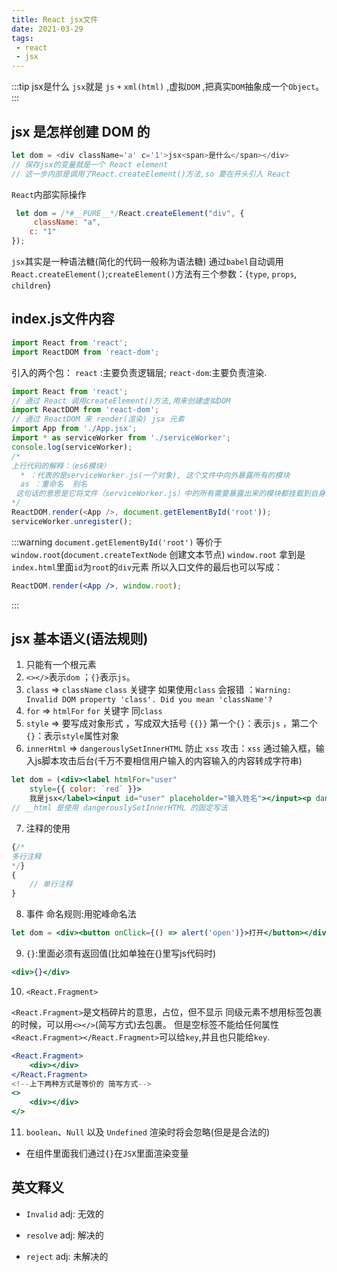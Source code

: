 ```yaml
---
title: React jsx文件
date: 2021-03-29
tags:
 - react
 - jsx
---
```


:::tip jsx是什么
`jsx`就是 `js` `+` `xml(html)` ,虚拟`DOM` ,把真实`DOM`抽象成一个`Object`。
:::

## jsx 是怎样创建 DOM 的

```js
let dom = <div className='a' c='1'>jsx<span>是什么</span></div>
// 保存jsx的变量就是一个 React element
// 这一步内部是调用了React.createElement()方法,so 要在开头引入 React
```

`React`内部实际操作

```js
 let dom = /*#__PURE__*/React.createElement("div", {
     className: "a",
    c: "1"
});
```

`jsx`其实是一种语法糖(简化的代码一般称为语法糖)
通过`babel`自动调用`React.createElement()`;`createElement()`方法有三个参数：{`type`, `props`, `children`}

## index.js文件内容

```jsx
import React from 'react';
import ReactDOM from 'react-dom';
```

引入的两个包：
`react` :主要负责逻辑层;
`react-dom`:主要负责渲染.

```js
import React from 'react';
// 通过 React 调用createElement()方法,用来创建虚拟DOM
import ReactDOM from 'react-dom';
// 通过 ReactDOM 来 render(渲染) jsx 元素
import App from './App.jsx';
import * as serviceWorker from './serviceWorker';
console.log(serviceWorker);
/*
上行代码的解释：（es6模块）
  * ：代表的是serviceWorker.js(一个对象), 这个文件中向外暴露所有的模块
  as ：重命名  别名
 这句话的意思是它将文件（serviceWorker.js）中的所有需要暴露出来的模块都挂载到自身上（此时的serviceWorker是一个对象），然后可以通过serviceWorker.unregister();用点的方式把方法都拿出来
*/
ReactDOM.render(<App />, document.getElementById('root'));
serviceWorker.unregister();
```

:::warning
`document.getElementById('root')` 等价于 `window.root`(`document.createTextNode` 创建文本节点)
`window.root` 拿到是`index.html`里面`id`为`root`的`div`元素
所以入口文件的最后也可以写成：

```jsx
ReactDOM.render(<App />, window.root);
```

:::

## jsx 基本语义(语法规则)

1. 只能有一个根元素
2. `<></>`表示`dom` ；`{}`表示`js`。
3. `class` => `className` `class` 关键字 如果使用`class` 会报错 ：`Warning: Invalid DOM property 'class'. Did you mean 'className'?`
4. `for` => `htmlFor`  `for` 关键字 同`class`
5. `style` => 要写成对象形式 ，写成双大括号 `{{}}` 第一个`{}`：表示`js` ，第二个`{}`：表示`style`属性对象
6. `innerHtml` => `dangerouslySetInnerHTML` 防止 `xss` 攻击：`xss` 通过输入框，输入js脚本攻击后台(千万不要相信用户输入的内容输入的内容转成字符串)

```jsx
let dom = (<div><label htmlFor="user"
    style={{ color: `red` }}>
    我是jsx</label><input id="user" placeholder="输入姓名"></input><p dangerouslySetInnerHTML={{ __html: inm }}></p><button onClick={}></button></div>)
// __html 是使用 dangerouslySetInnerHTML 的固定写法
```

7. 注释的使用

```jsx
{/*
多行注释
*/}
{
    // 单行注释
}
```

8. 事件
命名规则:用驼峰命名法

```jsx
let dom = <div><button onClick={() => alert('open')}>打开</button></div>
```

9. `{}`:里面必须有返回值(比如单独在{}里写js代码时)

```jsx
<div>{}</div>
```

10. `<React.Fragment>`

`<React.Fragment>`是文档碎片的意思，占位，但不显示 同级元素不想用标签包裹的时候，可以用`<></>`(简写方式)去包裹。
但是空标签不能给任何属性 `<React.Fragment></React.Fragment>`可以给`key`,并且也只能给`key`.

```jsx
<React.Fragment>
    <div></div>
</React.Fragment>
<!--上下两种方式是等价的 简写方式-->
<>
    <div></div>
</>
```

11. `boolean`、`Null` 以及 `Undefined` 渲染时将会忽略(但是是合法的)

- 在组件⾥⾯我们通过`{}`在`JSX`⾥⾯渲染变量

## 英文释义

- `Invalid` adj: 无效的

- `resolve` adj: 解决的

- `reject` adj: 未解决的
